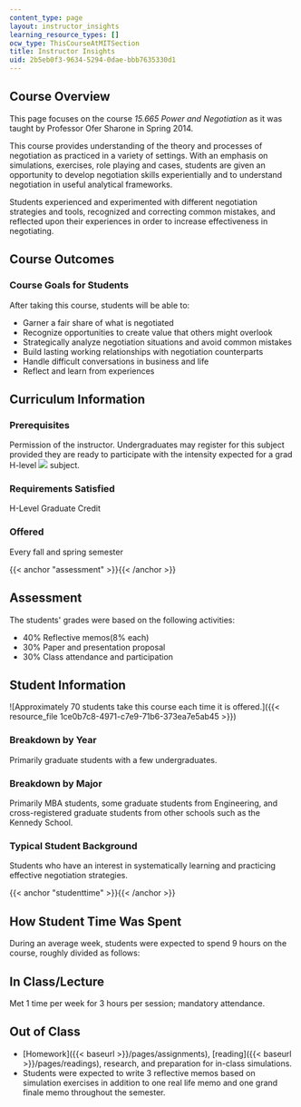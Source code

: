 ```yaml
---
content_type: page
layout: instructor_insights
learning_resource_types: []
ocw_type: ThisCourseAtMITSection
title: Instructor Insights
uid: 2b5eb0f3-9634-5294-0dae-bbb7635330d1
---
```


Course Overview
---------------

This page focuses on the course _15.665 Power and Negotiation_ as it was taught by Professor Ofer Sharone in Spring 2014.

This course provides understanding of the theory and processes of negotiation as practiced in a variety of settings. With an emphasis on simulations, exercises, role playing and cases, students are given an opportunity to develop negotiation skills experientially and to understand negotiation in useful analytical frameworks.

Students experienced and experimented with different negotiation strategies and tools, recognized and correcting common mistakes, and reflected upon their experiences in order to increase effectiveness in negotiating.

Course Outcomes
---------------

### Course Goals for Students

After taking this course, students will be able to:

*   Garner a fair share of what is negotiated
*   Recognize opportunities to create value that others might overlook
*   Strategically analyze negotiation situations and avoid common mistakes
*   Build lasting working relationships with negotiation counterparts
*   Handle difficult conversations in business and life
*   Reflect and learn from experiences

Curriculum Information
----------------------

### Prerequisites

Permission of the instructor. Undergraduates may register for this subject provided they are ready to participate with the intensity expected for a grad H-level ![](/images/educator/icon-question-hlevel.png) subject.

### Requirements Satisfied

H-Level Graduate Credit

### Offered

Every fall and spring semester

{{< anchor "assessment" >}}{{< /anchor >}}

Assessment
----------

The students' grades were based on the following activities:

- 40% Reflective memos(8% each)
- 30% Paper and presentation proposal
- 30% Class attendance and participation

Student Information
-------------------

![Approximately 70 students take this course each time it is offered.]({{< resource_file 1ce0b7c8-4971-c7e9-71b6-373ea7e5ab45 >}})

### Breakdown by Year

Primarily graduate students with a few undergraduates.

### Breakdown by Major

Primarily MBA students, some graduate students from Engineering, and cross-registered graduate students from other schools such as the Kennedy School.

### Typical Student Background

Students who have an interest in systematically learning and practicing effective negotiation strategies.

{{< anchor "studenttime" >}}{{< /anchor >}}

How Student Time Was Spent
--------------------------

During an average week, students were expected to spend 9 hours on the course, roughly divided as follows:

In Class/Lecture
----------------

Met 1 time per week for 3 hours per session; mandatory attendance.

Out of Class
------------

*   [Homework]({{< baseurl >}}/pages/assignments), [reading]({{< baseurl >}}/pages/readings), research, and preparation for in-class simulations.
*   Students were expected to write 3 reflective memos based on simulation exercises in addition to one real life memo and one grand finale memo throughout the semester.